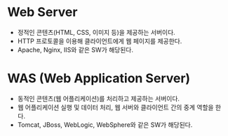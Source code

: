 # Web Server
- 정적인 콘텐츠(HTML, CSS, 이미지 등)을 제공하는 서버이다.
- HTTP 프로토콜을 이용해 클라이언트에게 웹 페이지를 제공한다.
- Apache, Nginx, IIS와 같은 SW가 해당된다.

# WAS (Web Application Server)
- 동적인 콘텐츠(웹 어플리케이션)를 처리하고 제공하는 서버이다.
- 웹 어플리케이션 실행 및 데이터 처리, 웹 서버와 클라이언트 간의 중계 역할을 한다.
- Tomcat, JBoss, WebLogic, WebSphere와 같은 SW가 해당된다.
